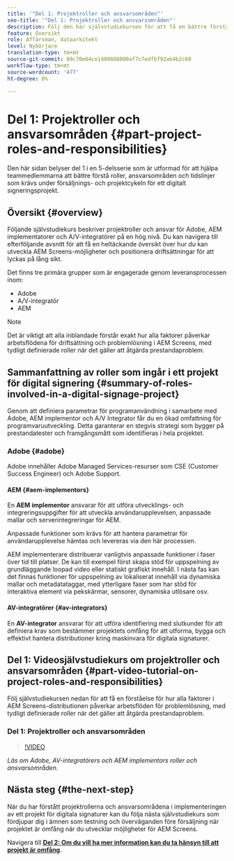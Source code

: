 ```yaml
---
title: '"Del 1: Projektroller och ansvarsområden"'
seo-title: '"Del 1: Projektroller och ansvarsområden"'
description: Följ den här självstudiekursen för att få en bättre förståelse för roller, ansvarsområden och tidslinjer som krävs under försäljnings- och projektlivscykeln för ett digitalt signeringsprojekt.
feature: Översikt
role: Affärsman, dataarkitekt
level: Nybörjare
translation-type: tm+mt
source-git-commit: 89c70e64ce1409888800af7c7edfbf92ab4b2c68
workflow-type: tm+mt
source-wordcount: '477'
ht-degree: 0%

---
```



# Del 1: Projektroller och ansvarsområden {#part-project-roles-and-responsibilities}

Den här sidan belyser del 1 i en 5-delsserie som är utformad för att hjälpa teammedlemmarna att bättre förstå roller, ansvarsområden och tidslinjer som krävs under försäljnings- och projektcykeln för ett digitalt signeringsprojekt.

## Översikt {#overview}

Följande självstudiekurs beskriver projektroller och ansvar för Adobe, AEM implementatorer och A/V-integratörer på en hög nivå. Du kan navigera till efterföljande avsnitt för att få en heltäckande översikt över hur du kan utveckla AEM Screens-möjligheter och positionera driftsättningar för att lyckas på lång sikt.

Det finns tre primära grupper som är engagerade genom leveransprocessen inom:

* Adobe
* A/V-integratör
* AEM

>[!NOTE]
>
>Det är viktigt att alla inblandade förstår exakt hur alla faktorer påverkar arbetsflödena för driftsättning och problemlösning i AEM Screens, med tydligt definierade roller när det gäller att åtgärda prestandaproblem.

## Sammanfattning av roller som ingår i ett projekt för digital signering {#summary-of-roles-involved-in-a-digital-signage-project}

Genom att definiera parametrar för programanvändning i samarbete med Adobe, AEM implementor och A/V Integrator får du en ökad omfattning för programvaruutveckling. Detta garanterar en stegvis strategi som bygger på prestandatester och framgångsmått som identifieras i hela projektet.

### Adobe {#adobe}

Adobe innehåller Adobe Managed Services-resurser som CSE (Customer Success Engineer) och Adobe Support.

#### AEM {#aem-implementors}

En **AEM implementor** ansvarar för att utföra utvecklings- och integreringsuppgifter för att utveckla användarupplevelsen, anpassade mallar och serverintegreringar för AEM.

Anpassade funktioner som krävs för att hantera parametrar för användarupplevelse hämtas och levereras via den här processen.

AEM implementerare distribuerar vanligtvis anpassade funktioner i faser över tid till platser. De kan till exempel först skapa stöd för uppspelning av grundläggande loopad video eller statiskt grafiskt innehåll. I nästa fas kan det finnas funktioner för uppspelning av lokaliserat innehåll via dynamiska mallar och metadatataggar, med ytterligare faser som har stöd för interaktiva element via pekskärmar, sensorer, dynamiska utlösare osv.

#### AV-integratörer {#av-integrators}

En **AV-integrator** ansvarar för att utföra identifiering med slutkunder för att definiera krav som bestämmer projektets omfång för att utforma, bygga och effektivt hantera distributioner kring maskinvara för digitala signaturer.

## Del 1: Videosjälvstudiekurs om projektroller och ansvarsområden {#part-video-tutorial-on-project-roles-and-responsibilities}

Följ självstudiekursen nedan för att få en förståelse för hur alla faktorer i AEM Screens-distributionen påverkar arbetsflöden för problemlösning, med tydligt definierade roller när det gäller att åtgärda prestandaproblem.

### Del 1: Projektroller och ansvarsområden

>[!VIDEO](https://video.tv.adobe.com/v/28375)

*Läs om Adobe, AV-integratörers och AEM implementors roller och ansvarsområden.*

## Nästa steg {#the-next-step}

När du har förstått projektrollerna och ansvarsområdena i implementeringen av ett projekt för digitala signaturer kan du följa nästa självstudiekurs som fördjupar dig i ämnen som testning och överväganden före försäljning när projektet är omfång när du utvecklar möjligheter för AEM Screens.

Navigera till **[Del 2: Om du vill ha mer information kan du ta hänsyn till att projekt är omfång](project-considerations.md)**.
